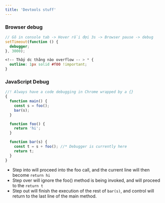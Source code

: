 ```yaml
---
title: 'Devtools stuff'
---
```


### Browser debug

```js
// Gõ in console tab -> Hover rồi đợi 3s -> Browser pause -> debug
setTimeout(function () {
  debugger;
}, 3000);
```

```css
<!-- Thấy dc thằng nào overflow -- > * {
  outline: 1px solid #f00 !important;
}
```

### JavaScript Debug

```js
//! Always have a code debugging in Chrome wrapped by a {}
{
  function main() {
    const s = foo();
    bar(s);
  }

  function foo() {
    return 'hi';
  }

  function bar(s) {
    const t = s + foo(); //* Debugger is currently here
    return t;
  }
}
```

- Step into will proceed into the foo call, and the current line will then become `return hi`
- Step over will ignore the foo() method is being invoked, and will proceed to the `return t`
- Step out will finish the execution of the rest of `bar(s)`, and control will return to the last line of the main method.
